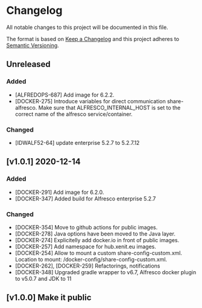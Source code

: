 # Changelog
All notable changes to this project will be documented in this file.

The format is based on [Keep a Changelog](http://keepachangelog.com/en/1.0.0/)
and this project adheres to [Semantic Versioning](http://semver.org/spec/v2.0.0.html).

## Unreleased

### Added
* [ALFREDOPS-687] Add image for 6.2.2.
* [DOCKER-275] Introduce variables for direct communication share-alfresco. Make sure that ALFRESCO_INTERNAL_HOST is set to the correct name of the alfresco service/container.
### Changed

* [IDWALF52-64] update enterprise 5.2.7 to 5.2.7.12
## [v1.0.1] 2020-12-14

### Added

* [DOCKER-291] Add image for 6.2.0.
* [DOCKER-347] Added build for Alfresco enterprise 5.2.7

	
### Changed

* [DOCKER-354] Move to github actions for public images.	
* [DOCKER-278] Java options have been moved to the Java layer.
* [DOCKER-274] Explicitelly add docker.io in front of public images.
* [DOCKER-257] Add namespace for hub.xenit.eu images.	
* [DOCKER-254] Allow to mount a custom share-config-custom.xml. Location to mount: /docker-config/share-config-custom.xml.
* [DOCKER-262], [DOCKER-259] Refactorings, notifications	
* [DOCKER-348] Upgraded gradle wrapper to v6.7, Alfresco docker plugin to v5.0.7 and JDK to 11
	
## [v1.0.0] Make it public
